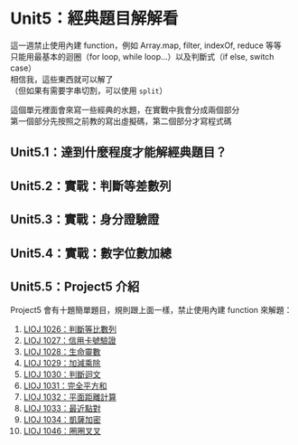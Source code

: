 # Unit5：經典題目解解看

這一週禁止使用內建 function，例如 Array.map, filter, indexOf, reduce 等等  
只能用最基本的迴圈（for loop, while loop...）以及判斷式（if else, switch case）  
相信我，這些東西就可以解了  
（但如果有需要字串切割，可以使用 `split`）

這個單元裡面會來寫一些經典的水題，在實戰中我會分成兩個部分  
第一個部分先按照之前教的寫出虛擬碼，第二個部分才寫程式碼

## Unit5.1：達到什麼程度才能解經典題目？
## Unit5.2：實戰：判斷等差數列
## Unit5.3：實戰：身分證驗證
## Unit5.4：實戰：數字位數加總

## Unit5.5：Project5 介紹

Project5 會有十題簡單題目，規則跟上面一樣，禁止使用內建 function 來解題：

1. [LIOJ 1026：判斷等比數列](https://oj.lidemy.com/problem/1026)
2. [LIOJ 1027：信用卡號驗證](https://oj.lidemy.com/problem/1027)
3. [LIOJ 1028：生命靈數](https://oj.lidemy.com/problem/1028)
4. [LIOJ 1029：加減乘除](https://oj.lidemy.com/problem/1029)
5. [LIOJ 1030：判斷迴文](https://oj.lidemy.com/problem/1030)
6. [LIOJ 1031：完全平方和](https://oj.lidemy.com/problem/1031)
7. [LIOJ 1032：平面距離計算](https://oj.lidemy.com/problem/1032)
8. [LIOJ 1033：最近點對](https://oj.lidemy.com/problem/1033)
9. [LIOJ 1034：凱薩加密](https://oj.lidemy.com/problem/1034)
10. [LIOJ 1046：圈圈叉叉](https://oj.lidemy.com/problem/1046)
